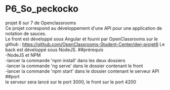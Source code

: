 # P6_So_peckocko  
projet 6 sur 7 de Openclassrooms  
Ce projet correspond au développement d'une API pour une application de notation de sauces.  
Le front est développé sous Angular et fourni par OpenClassrooms sur le github : https://github.com/OpenClassrooms-Student-Center/dwj-projet6
Le back est développé sous NodeJS.
##prérequis  
-NodeJS et NPM  
-lancer la commande 'npm install' dans les deux dossiers  
-lancer la commande 'ng serve' dans le dossier contenant le front  
-lancer la commande 'npm start' dans le dossier contenant le serveur API
##port  
le serveur sera lancé sur le port 3000, le front sur le port 4200
